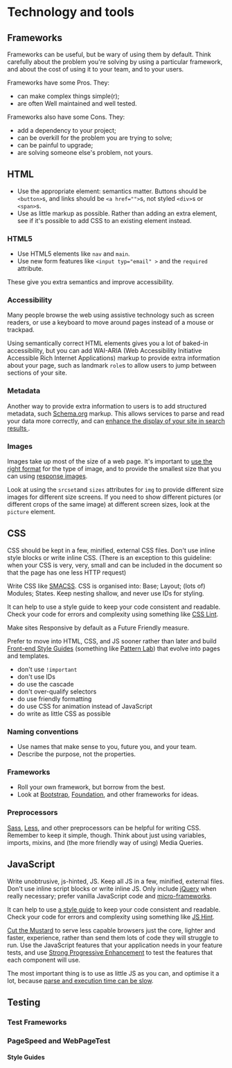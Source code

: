 # Technology and tools

## Frameworks

Frameworks can be useful, but be wary of using them by default. Think carefully about the problem you're solving by using a particular framework, and about the cost of using it to your team, and to your users.

Frameworks have some Pros. They:

* can make complex things simple(r);
* are often Well maintained and well tested.

Frameworks also have some Cons. They:

* add a dependency to your project;
* can be overkill for the problem you are trying to solve;
* can be painful to upgrade;
* are solving someone else's problem, not yours.

## HTML

* Use the appropriate element: semantics matter. Buttons should be `<button>`s, and links should be `<a href="">`s, not styled `<div>`s or `<span>`s.
* Use as little markup as possible. Rather than adding an extra element, see if it's possible to add CSS to an existing element instead.

### HTML5

* Use HTML5 elements like `nav` and `main`.
* Use new form features like `<input typ="email" >` and the `required` attribute.

These give you extra semantics and improve accessibility.

### Accessibility

Many people browse the web using assistive technology such as screen readers, or use a keyboard to move around pages instead of a mouse or trackpad.

Using semantically correct HTML elements gives you a lot of baked-in accessibility, but you can add WAI-ARIA (Web Accessibility Initiative Accessible Rich Internet Applications) markup to provide extra information about your page, such as landmark `role`s to allow users to jump between sections of your site.

### Metadata

Another way to provide extra information to users is to add structured metadata, such [Schema.org](http://schema.org/) markup. This allows services to parse and read your data more correctly, and can [enhance the display of your site in search results ](https://developers.google.com/structured-data/).

### Images

Images take up most of the size of a web page. It's important to [use the right format](http://designingforperformance.com/optimizing-images/#choosing-an-image-format) for the type of image, and to provide the smallest size that you can using [response images](https://responsiveimages.org/).

Look at using the `srcset`and `sizes` attributes for `img` to provide different size images for different size screens. If you need to show different pictures (or different crops of the same image) at different screen sizes, look at the `picture` element.

## CSS

CSS should be kept in a few, minified, external CSS files. Don't use inline style blocks or write inline CSS. (There is an exception to this guideline: when your CSS is very, very, small and can be included in the document so that the page has one less HTTP request)

Write CSS like [SMACSS](http://www.smacss.com/). CSS is organised into: Base; Layout; (lots of) Modules; States. Keep nesting shallow, and never use IDs for styling.

It can help to use a style guide to keep your code consistent and readable. Check your code for errors and complexity using something like [CSS Lint](http://csslint.net/).

Make sites Responsive by default as a Future Friendly measure.

Prefer to move into HTML, CSS, and JS sooner rather than later and build [Front-end Style Guides](http://styleguides.io/) (something like [Pattern Lab](http://patternlab.io/)) that evolve into pages and templates.

* don't use `!important`
* don't use IDs
* do use the cascade
* don't over-qualify selectors
* do use friendly formatting
* do use CSS for animation instead of JavaScript
* do write as little CSS as possible

### Naming conventions

* Use names that make sense to you, future you, and your team.
* Describe the purpose, not the properties.

### Frameworks

* Roll your own framework, but borrow from the best.
* Look at [Bootstrap](http://getbootstrap.com/), [Foundation](http://foundation.zurb.com/), and other frameworks for ideas.

### Preprocessors

[Sass](http://sass-lang.com/), [Less](http://lesscss.org/), and other preprocessors can be helpful for writing CSS. Remember to keep it simple, though. Think about just using variables, imports, mixins, and (the more friendly way of using) Media Queries.

## JavaScript

Write unobtrusive, js-hinted, JS. Keep all JS in a few, minified, external files. Don't use inline script blocks or write inline JS. Only include [jQuery](http://jquery.com/) when really necessary; prefer vanilla JavaScript code and [micro-frameworks](http://microjs.com/).

It can help to use [a style guide](http://jscs.info/) to keep your code consistent and readable. Check your code for errors and complexity using something like [JS Hint](http://jshint.com/).

[Cut the Mustard](http://responsivenews.co.uk/post/18948466399/cutting-the-mustard) to serve less capable browsers just the core, lighter and faster, experience, rather than send them lots of code they will struggle to run. Use the JavaScript features that your application needs in your feature tests, and use [Strong Progressive Enhancement](http://alexmaughan.com/weak-vs-strong-progressive-enhancement/#content) to test the features that each component will use.

The most important thing is to use as little JS as you can, and optimise it a lot, because [parse and execution time can be slow](http://timkadlec.com/2014/09/js-parse-and-execution-time/).

## Testing

### Test Frameworks

### PageSpeed and WebPageTest

#### Style Guides
